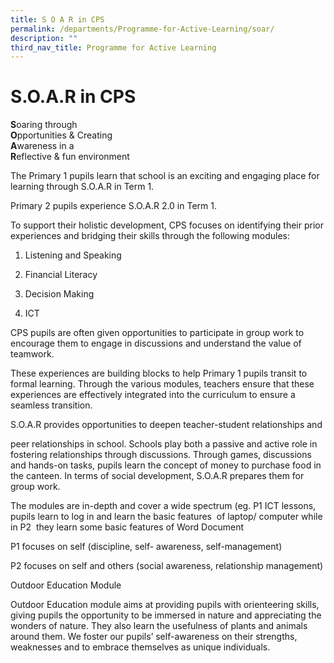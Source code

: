 ```yaml
---
title: S O A R in CPS
permalink: /departments/Programme-for-Active-Learning/soar/
description: ""
third_nav_title: Programme for Active Learning
---
```



S.O.A.R in CPS
==============

**S**oaring through  
**O**pportunities & Creating   
**A**wareness in a   
**R**eflective & fun environment 

  

The Primary 1 pupils learn that school is an exciting and engaging place for learning through S.O.A.R in Term 1. 

  

Primary 2 pupils experience S.O.A.R 2.0 in Term 1. 

  

To support their holistic development, CPS focuses on identifying their prior experiences and bridging their skills through the following modules: 

1. Listening and Speaking 

2. Financial Literacy 

3. Decision Making
4. ICT 


CPS pupils are often given opportunities to participate in group work to encourage them to engage in discussions and understand the value of teamwork. 

  

These experiences are building blocks to help Primary 1 pupils transit to formal learning. Through the various modules, teachers ensure that these experiences are effectively integrated into the curriculum to ensure a seamless transition. 

  

S.O.A.R provides opportunities to deepen teacher-student relationships and 

peer relationships in school. Schools play both a passive and active role in fostering relationships through discussions. Through games, discussions and hands-on tasks, pupils learn the concept of money to purchase food in the canteen. In terms of social development, S.O.A.R prepares them for group work.

  

The modules are in-depth and cover a wide spectrum (eg. P1 ICT lessons, pupils learn to log in and learn the basic features  of laptop/ computer while in P2  they learn some basic features of Word Document 

  

P1 focuses on self (discipline, self- awareness, self-management) 

P2 focuses on self and others (social awareness, relationship management)

Outdoor Education Module

Outdoor Education module aims at providing pupils with orienteering skills, giving pupils the opportunity to be immersed in nature and appreciating the wonders of nature. They also learn the usefulness of plants and animals around them. We foster our pupils’ self-awareness on their strengths, weaknesses and to embrace themselves as unique individuals.